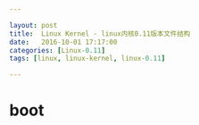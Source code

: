 ```yaml
---

layout: post
title:  Linux Kernel - linux内核0.11版本文件结构
date:   2016-10-01 17:17:00
categories: [Linux-0.11]
tags: [linux, linux-kernel, linux-0.11]

---
```


# boot